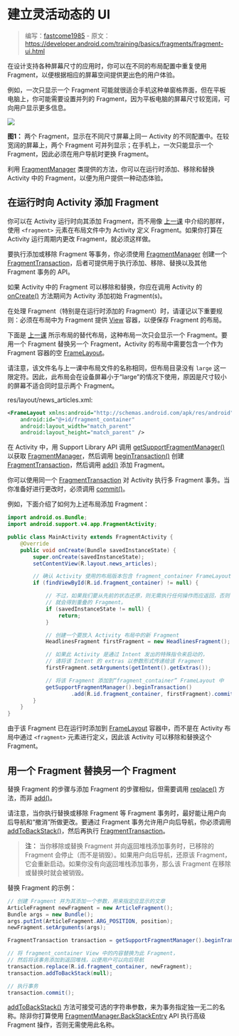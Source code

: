 # 建立灵活动态的 UI

> 编写：[fastcome1985] - 原文：<https://developer.android.com/training/basics/fragments/fragment-ui.html>

在设计支持各种屏幕尺寸的应用时，你可以在不同的布局配置中重复使用 Fragment，以便根据相应的屏幕空间提供更出色的用户体验。

例如，一次只显示一个 Fragment 可能就很适合手机这种单窗格界面，但在平板电脑上，你可能需要设置并列的 Fragment，因为平板电脑的屏幕尺寸较宽阔，可向用户显示更多信息。

![][fragments-screen-mock]

**图1：** 两个 Fragment，显示在不同尺寸屏幕上同一 Activity 的不同配置中。在较宽阔的屏幕上，两个 Fragment 可并列显示；在手机上，一次只能显示一个 Fragment，因此必须在用户导航时更换 Fragment。

利用 [FragmentManager] 类提供的方法，你可以在运行时添加、移除和替换 Activity 中的 Fragment，以便为用户提供一种动态体验。

## 在运行时向 Activity 添加 Fragment

你可以在 Activity 运行时向其添加 Fragment，而不用像 [上一课] 中介绍的那样，使用 `<fragment>` 元素在布局文件中为 Activity 定义 Fragment。如果你打算在 Activity 运行周期内更改 Fragment，就必须这样做。

要执行添加或移除 Fragment 等事务，你必须使用 [FragmentManager] 创建一个 [FragmentTransaction]，后者可提供用于执行添加、移除、替换以及其他 Fragment 事务的 API。

如果 Activity 中的 Fragment 可以移除和替换，你应在调用 Activity 的 [onCreate()] 方法期间为 Activity 添加初始 Fragment(s)。

在处理 Fragment（特别是在运行时添加的 Fragment）时，请谨记以下重要规则：必须在布局中为 Fragment 提供 [View] 容器，以便保存 Fragment 的布局。

下面是 [上一课] 所示布局的替代布局，这种布局一次只会显示一个 Fragment。要用一个 Fragment 替换另一个 Fragment，Activity 的布局中需要包含一个作为 Fragment 容器的空 [FrameLayout]。

请注意，该文件名与上一课中布局文件的名称相同，但布局目录没有 `large` 这一限定符。因此，此布局会在设备屏幕小于“large”的情况下使用，原因是尺寸较小的屏幕不适合同时显示两个 Fragment。

res/layout/news_articles.xml:

```xml
<FrameLayout xmlns:android="http://schemas.android.com/apk/res/android"
    android:id="@+id/fragment_container"
    android:layout_width="match_parent"
    android:layout_height="match_parent" />
```

在 Activity 中，用 Support Library API 调用 [getSupportFragmentManager()] 以获取 [FragmentManager]，然后调用 [beginTransaction()] 创建 [FragmentTransaction]，然后调用 [add()] 添加 Fragment。

你可以使用同一个 [FragmentTransaction] 对 Activity 执行多 Fragment 事务。当你准备好进行更改时，必须调用 [commit()]。

例如，下面介绍了如何为上述布局添加 Fragment：

```java
import android.os.Bundle;
import android.support.v4.app.FragmentActivity;

public class MainActivity extends FragmentActivity {
    @Override
    public void onCreate(Bundle savedInstanceState) {
        super.onCreate(savedInstanceState);
        setContentView(R.layout.news_articles);

        // 确认 Activity 使用的布局版本包含 fragment_container FrameLayout
        if (findViewById(R.id.fragment_container) != null) {

            // 不过，如果我们要从先前的状态还原，则无需执行任何操作而应返回，否则
            // 就会得到重叠的 Fragment。
            if (savedInstanceState != null) {
                return;
            }

            // 创建一个要放入 Activity 布局中的新 Fragment
            HeadlinesFragment firstFragment = new HeadlinesFragment();

            // 如果此 Activity 是通过 Intent 发出的特殊指令来启动的，
            // 请将该 Intent 的 extras 以参数形式传递给该 Fragment
            firstFragment.setArguments(getIntent().getExtras());

            // 将该 Fragment 添加到“fragment_container” FrameLayout 中
            getSupportFragmentManager().beginTransaction()
                    .add(R.id.fragment_container, firstFragment).commit();
        }
    }
}
```

由于该 Fragment 已在运行时添加到 [FrameLayout] 容器中，而不是在 Activity 布局中通过 `<fragment>` 元素进行定义，因此该 Activity 可以移除和替换这个 Fragment。

## 用一个 Fragment 替换另一个 Fragment

替换 Fragment 的步骤与添加 Fragment 的步骤相似，但需要调用 [replace()] 方法，而非 [add()]。

请注意，当你执行替换或移除 Fragment 等 Fragment 事务时，最好能让用户向后导航和“撤消”所做更改。要通过 Fragment 事务允许用户向后导航，你必须调用 [addToBackStack()]，然后再执行 [FragmentTransaction]。

> **注：** 当你移除或替换 Fragment 并向返回堆栈添加事务时，已移除的 Fragment 会停止（而不是销毁）。如果用户向后导航，还原该 Fragment，它会重新启动。如果你没有向返回堆栈添加事务，那么该 Fragment 在移除或替换时就会被销毁。

替换 Fragment 的示例：

```java
// 创建 Fragment 并为其添加一个参数，用来指定应显示的文章
ArticleFragment newFragment = new ArticleFragment();
Bundle args = new Bundle();
args.putInt(ArticleFragment.ARG_POSITION, position);
newFragment.setArguments(args);

FragmentTransaction transaction = getSupportFragmentManager().beginTransaction();

// 将 fragment_container View 中的内容替换为此 Fragment，
// 然后将该事务添加到返回堆栈，以便用户可以向后导航
transaction.replace(R.id.fragment_container, newFragment);
transaction.addToBackStack(null);

// 执行事务
transaction.commit();
```

[addToBackStack()] 方法可接受可选的字符串参数，来为事务指定独一无二的名称。除非你打算使用 [FragmentManager.BackStackEntry] API 执行高级 Fragment 操作，否则无需使用此名称。


[fastcome1985]: https://github.com/fastcome1985

[FragmentManager]: https://developer.android.com/reference/android/support/v4/app/FragmentManager.html
[上一课]: ./creating.html
[FragmentTransaction]: https://developer.android.com/reference/android/support/v4/app/FragmentTransaction.html
[onCreate()]: https://developer.android.com/reference/android/app/Activity.html#onCreate(android.os.Bundle)
[View]: https://developer.android.com/reference/android/view/View.html
[FrameLayout]: https://developer.android.com/reference/android/widget/FrameLayout.html
[getSupportFragmentManager()]: https://developer.android.com/reference/android/support/v4/app/FragmentActivity.html#getSupportFragmentManager()
[beginTransaction()]: https://developer.android.com/reference/android/support/v4/app/FragmentManager.html#beginTransaction()
[add()]: https://developer.android.com/reference/android/support/v4/app/FragmentTransaction.html#add(android.support.v4.app.Fragment,%20java.lang.String)
[commit()]: https://developer.android.com/reference/android/support/v4/app/FragmentTransaction.html#commit()
[replace()]: https://developer.android.com/reference/android/support/v4/app/FragmentTransaction.html#replace(int,%20android.support.v4.app.Fragment)
[addToBackStack()]: https://developer.android.com/reference/android/support/v4/app/FragmentTransaction.html#addToBackStack(java.lang.String)
[FragmentManager.BackStackEntry]: https://developer.android.com/reference/android/support/v4/app/FragmentManager.BackStackEntry.html

[fragments-screen-mock]: ./fragments-screen-mock.png

